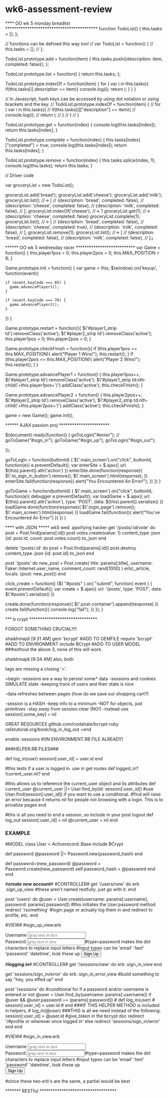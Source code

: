 # wk6-assessment-review

**** OO wk 5 monday breadlist ******************************************
function TodoList() {
	this.tasks = [];
};

// functions can be defined this way too!
// var TodoList = function() {
//   this.tasks = [];
// };

TodoList.prototype.add = function(item) {
  this.tasks.push({description: item, completed: false});
};

TodoList.prototype.list = function() {
  return this.tasks;
};

TodoList.prototype.indexOf = function(item) {
  for ( var i in this.tasks){
    if(this.tasks[i].description == item){
      console.log(i);
      return i;
    }
  }
}

// In Javascript, hash keys can be accessed by using dot notation or using brackets and the key.
// TodoList.prototype.indexOf = function(item) {
//   for ( var i in this.tasks){
//     if(this.tasks[i]["description"] == item){
//       console.log(i);
//       return i;
//     }
//   }
// }

TodoList.prototype.get = function(index) {
  console.log(this.tasks[index]);
  return this.tasks[index];
}

TodoList.prototype.complete = function(index) {
  this.tasks[index]["completed"] = true;
  console.log(this.tasks[index]);
  return this.tasks[index];
}

TodoList.prototype.remove = function(index) {
  this.tasks.splice(index, 1);
  console.log(this.tasks);
  return this.tasks;
}

// Driver code

var groceryList = new TodoList();

groceryList.add('bread');
groceryList.add('cheese');
groceryList.add('milk');
groceryList.list(); //-> [
// {description: 'bread', completed: false},
// {description: 'cheese', completed: false},
// {description: 'milk', completed: false},
// ];
groceryList.indexOf('cheese'); //-> 1
groceryList.get(1); //-> {description: 'cheese', completed: false}
groceryList.complete(1);
groceryList.list(); //-> [
// {description: 'bread', completed: false},
// {description: 'cheese', completed: true},
// {description: 'milk', completed: false},
// ];
groceryList.remove(1);
groceryList.list(); //-> [
// {description: 'bread', completed: false},
// {description: 'milk', completed: false},
// ];¡



****** OO wk 5 wednesday racer ***************************
var Game = function() {
  this.player1pos = 0;
  this.player2pos = 0;
  this.MAX_POSITION = 8;
}

Game.prototype.init = function() {
  var game = this;
  $(window).on('keyup', function(event){

    if (event.keyCode === 65) {
      game.advancePlayer1();
    }

    if (event.keyCode === 76) {
      game.advancePlayer2();
    }
  })
}

Game.prototype.restart = function(){
  $('#player1_strip td').removeClass('active');
  $('#player2_strip td').removeClass('active');
  this.player1pos = 0;
  this.player2pos = 0;
}

Game.prototype.checkFinish = function(){
  if (this.player1pos == this.MAX_POSITION){
    alert("Player 1 Wins!");
    this.restart();
  }
  if (this.player2pos == this.MAX_POSITION){
    alert("Player 2 Wins!");
    this.restart();
  }
}

Game.prototype.advancePlayer1 = function() {
  this.player1pos++;
  $('#player1_strip td').removeClass('active');
  $('#player1_strip td:nth-child('+this.player1pos+')').addClass('active');
  this.checkFinish();
}

Game.prototype.advancePlayer2 = function() {
  this.player2pos++;
  $('#player2_strip td').removeClass('active');
  $('#player2_strip td:nth-child('+this.player2pos+')').addClass('active');
  this.checkFinish();
}

game = new Game();
game.init();



****** AJAX passion proj ***********************

$(document).ready(function() {
  goToLogin("#enter");
  // goToGame("#sign_in");
  goToGame("#sign_up");
  goToLogin("#sign_out");

});

goToLogin = function(buttonId) {
  $('.main_screen').on("click", buttonId, function(e){
    e.preventDefault();
    var enterSite = $.ajax({
            url: $(this).parent().attr('action')
          })
    enterSite.done(function(response){
      $('.to_sign_in_button').remove();
      $('.main_screen').html(response);
      })
    enterSite.fail(function(response){
      alert("You Encountered An Error!");
    })
  })
}


goToGame = function(buttonId) {
  $('.main_screen').on("click", buttonId, function(e){
    debugger
    e.preventDefault();
    var loadGame = $.ajax({
      url: $(this).parent().attr('action'),
      type: 'POST',
      data: $(this).parent().serialize()
    })
    loadGame.done(function(response){
      $('.login_page').remove();
      $('.main_screen').html(response)
    })
    loadGame.fail(function(){
      alert("You've Encountered An Error")
    })
  })
}



**** with JSON ***** wk5 wed. ajaxifying hacker
get '/posts/:id/vote' do
  post = Post.find(params[:id])
  post.votes.create(value: 1)
  content_type :json
  {id: post.id, count: post.votes.count}.to_json
end

delete '/posts/:id' do
  post = Post.find(params[:id])
  post.destroy
  content_type :json
  {id: post.id}.to_json
end

post '/posts' do
  new_post = Post.create( title: params[:title],
               username: Faker::Internet.user_name,
               comment_count: rand(1000) )
  erb(:_article, locals: {post: new_post})
end


click_create = function() {$( "#posts" ).on( "submit", function( event ) {
  event.preventDefault();
  var create = $.ajax({
    url: '/posts',
    type: 'POST',
    data: $('#posts').serialize()
  })

  create.done(function(response){
    $('.post-container').append(response)
  })
  create.fail(function(){
    console.log("fail");
  })
  });
}



*** b crypt *******************************

FORGOT SOMETHING CRUCIAL!!!!

shaikhmajdi [9:31 AM]
gem 'bcrypt' #ADD TO GEMFILE
require 'bcrypt' #ADD TO ENVIRONMENT
include BCrypt #ADD TO USER MODEL
###without the above 3, none of this will work.

shaikhmajdi [9:34 AM]
also, both <form> tags are missing a closing '>'.


=begin
-sessions are a way to persist some* data
-sessions and cookies SIMULATE state
-keeping track of users and their state is nice

-data refreshes between pages (how do we save our shopping cart?)

-session is a HASH
-keep info to a minimum
-NOT for objects, just primitives
-stay away from session.clear (NO!)
-instead use session[:some_key] = nil


GREAT RESOURCES
github.com/codahale/bcrypt-ruby
railstutorial.org/book/log_in_log_out
=end

enable :sessions #(IN ENVIRONMENT.RB FILE ALREADY)

###HELPER.RB FILES###

def log_in(user)
  session[:user_id] = user.id
end

#this tests if a user is logged in. use in get routes
def logged_in?
  !current_user.nil?
end

#this allows us to reference the current_user object and its attributes
def current_user
  @current_user ||= User.find_by(id: session[:user_id])
  #use User.find(session[:user_id]) if you want to use a conditional. #find will raise an error because it returns nil for people not browsing with a login. This is to privatize pages
end

#this is all you need to end a session, so include in your post logout
def log_out
  session[:user_id] = nil
  @current_user = nil
end

### EXAMPLE ###
#MODEL
class User < Activerecord::Base
  include BCrypt

  def password
    @password ||= Password.new(password_hash)
  end

  def password=(new_password)
    @password = Password.create(new_password)
    self.password_hash = @password
  end
end

#***create new account***#
#CONTROLLER#
get '/users/new' do
  erb :sign_up_view #these aren't named restfully. just go with it.
end

post '/users' do
  @user = User.create(username: params[:username], password: params[:password]) #this initiates the User.password method
  redirect '/something' #login page or actually log them in and redirect to profile, etc.
end

#VIEW#
#sign_up_view.erb
<form id="sign-up" method="post" action="/something" #where model is, eg post '/something'
  <label class="label" for="username">Username</label>
  <input type="text" name="username" placeholder="gray text in box">
  <br>
  <label class="label" for="password">Password</label>
  <input type="password" name="password" placeholder="gray text in box">#type=password makes the dot characters to replace input letters
  #input types can be 'email' 'text' 'password' 'datetime', look these up
  <input type="submit" value="Sign Up">
</form>

#***logging in***#
#CONTROLLER#
get '/sessions/new' do
  erb :sign_in_view
end

get 'sessions/sign_in/error' do
  erb :sign_in_error_view #build something to say "hey, you effed up"
end

post '/sessions' do
  #conditional for if a password and/or username is entered or not
  @user = User.find_by(username: params[:username])
  if @user && @user.password == (params[:password])
    # def log_in(user)
    #   session[:user_id] = user.id
    # end      ###IF THIS HELPER METHOD is included in helpers,
    # log_in(@user) ###THIS is all we need instead of the following:
    session[:user_id] = @user.id #give_token in the bcrypt doc
    redirect '/#profile or wherever once logged in'
  else
    redirect 'sessions/sign_in/error'
  end
end

#VIEW#
#sign_in_view.erb
<form id="sign-in" method="post" action="/something" #where model is, eg post '/something'
  <label class="label" for="username">Username</label>
  <input type="text" name="username" placeholder="gray text in box">
  <br>
  <label class="label" for="password">Password</label>
  <input type="password" name="password" placeholder="gray text in box">#type=password makes the dot characters to replace input letters
  #input types can be 'email' 'text' 'password' 'datetime', look these up
  <br>
  <input type="submit" value="Sign Up">
</form>
#since these two erb's are the same, a partial would be best




******* RESTful ***********************************
